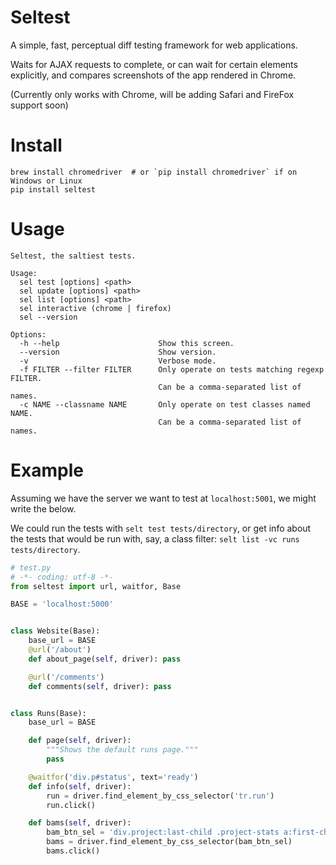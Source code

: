 # Seltest

A simple, fast, perceptual diff testing framework for web applications.

Waits for AJAX requests to complete, or can wait for certain elements
explicitly, and compares screenshots of the app rendered in Chrome.

(Currently only works with Chrome, will be adding Safari and FireFox support
soon)


# Install

```
brew install chromedriver  # or `pip install chromedriver` if on Windows or Linux
pip install seltest
```


# Usage

```
Seltest, the saltiest tests.

Usage:
  sel test [options] <path>
  sel update [options] <path>
  sel list [options] <path>
  sel interactive (chrome | firefox)
  sel --version

Options:
  -h --help                      Show this screen.
  --version                      Show version.
  -v                             Verbose mode.
  -f FILTER --filter FILTER      Only operate on tests matching regexp FILTER.
                                 Can be a comma-separated list of names.
  -c NAME --classname NAME       Only operate on test classes named NAME.
                                 Can be a comma-separated list of names.
```

# Example

Assuming we have the server we want to test at `localhost:5001`, we might write the below.

We could run the tests with `selt test tests/directory`, or get info about the
tests that would be run with, say, a class filter:
`selt list -vc runs tests/directory`.

```python
# test.py
# -*- coding: utf-8 -*-
from seltest import url, waitfor, Base

BASE = 'localhost:5000'


class Website(Base):
    base_url = BASE
    @url('/about')
    def about_page(self, driver): pass

    @url('/comments')
    def comments(self, driver): pass


class Runs(Base):
    base_url = BASE

    def page(self, driver):
        """Shows the default runs page."""
        pass

    @waitfor('div.p#status', text='ready')
    def info(self, driver):
        run = driver.find_element_by_css_selector('tr.run')
        run.click()

    def bams(self, driver):
        bam_btn_sel = 'div.project:last-child .project-stats a:first-child'
        bams = driver.find_element_by_css_selector(bam_btn_sel)
        bams.click()

````
